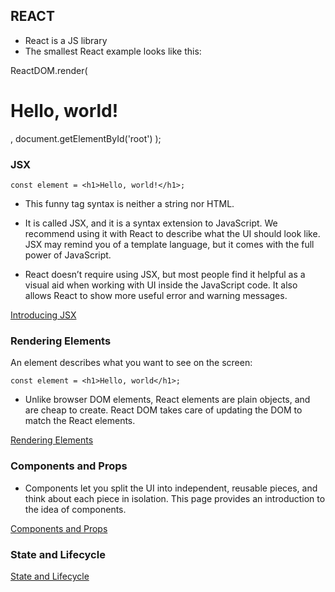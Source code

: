 ## REACT

- React is a JS library
- The smallest React example looks like this:

ReactDOM.render(
  <h1>Hello, world!</h1>,
  document.getElementById('root')
);

### JSX

`const element = <h1>Hello, world!</h1>;`

- This funny tag syntax is neither a string nor HTML.

- It is called JSX, and it is a syntax extension to JavaScript. We recommend using it with React to describe what the UI should look like. JSX may remind you of a template language, but it comes with the full power of JavaScript.

- React doesn’t require using JSX, but most people find it helpful as a visual aid when working with UI inside the JavaScript code. It also allows React to show more useful error and warning messages.

[Introducing JSX](https://reactjs.org/docs/introducing-jsx.html)

### Rendering Elements

An element describes what you want to see on the screen:

`const element = <h1>Hello, world</h1>;`

- Unlike browser DOM elements, React elements are plain objects, and are cheap to create. React DOM takes care of updating the DOM to match the React elements.

[Rendering Elements](https://reactjs.org/docs/rendering-elements.html)

### Components and Props

- Components let you split the UI into independent, reusable pieces, and think about each piece in isolation. This page provides an introduction to the idea of components.

[Components and Props](https://reactjs.org/docs/components-and-props.html)

### State and Lifecycle

[State and Lifecycle](https://reactjs.org/docs/state-and-lifecycle.html)


